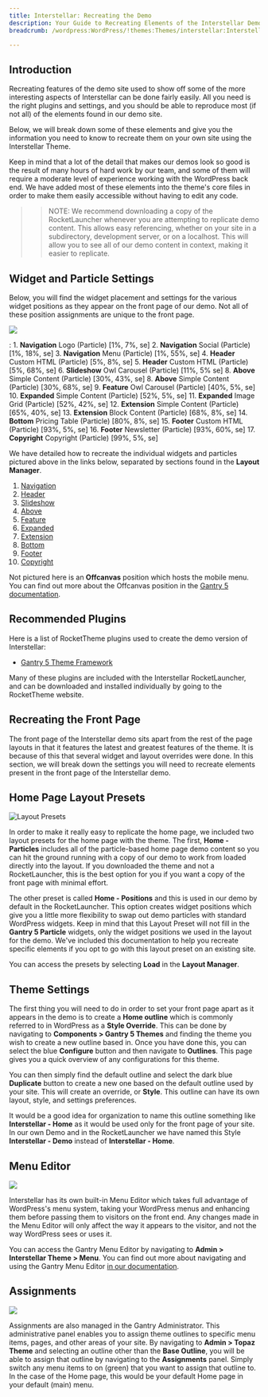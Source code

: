 ```yaml
---
title: Interstellar: Recreating the Demo
description: Your Guide to Recreating Elements of the Interstellar Demo for WordPress
breadcrumb: /wordpress:WordPress/!themes:Themes/interstellar:Interstellar

---
```


Introduction
-----

Recreating features of the demo site used to show off some of the more interesting aspects of Interstellar can be done fairly easily. All you need is the right plugins and settings, and you should be able to reproduce most (if not all) of the elements found in our demo site.

Below, we will break down some of these elements and give you the information you need to know to recreate them on your own site using the Interstellar Theme.

Keep in mind that a lot of the detail that makes our demos look so good is the result of many hours of hard work by our team, and some of them will require a moderate level of experience working with the WordPress back end. We have added most of these elements into the theme's core files in order to make them easily accessible without having to edit any code.

>> NOTE: We recommend downloading a copy of the RocketLauncher whenever you are attempting to replicate demo content. This allows easy referencing, whether on your site in a subdirectory, development server, or on a localhost. This will allow you to see all of our demo content in context, making it easier to replicate.

Widget and Particle Settings
-----

Below, you will find the widget placement and settings for the various widget positions as they appear on the front page of our demo. Not all of these position assignments are unique to the front page.

![](assets/interstellar2.jpeg)

:   1. **Navigation** Logo (Particle) [1%, 7%, se]
    2. **Navigation** Social (Particle) [1%, 18%, se]
    3. **Navigation** Menu (Particle) [1%, 55%, se]
    4. **Header** Custom HTML (Particle) [5%, 8%, se]
    5. **Header** Custom HTML (Particle) [5%, 68%, se]
    6. **Slideshow** Owl Carousel (Particle) [11%, 5% se]
    8. **Above** Simple Content (Particle) [30%, 43%, se]
    8. **Above** Simple Content (Particle) [30%, 68%, se]
    9. **Feature** Owl Carousel (Particle) [40%, 5%, se]
    10. **Expanded** Simple Content (Particle) [52%, 5%, se]
    11. **Expanded** Image Grid (Particle) [52%, 42%, se]
    12. **Extension** Simple Content (Particle) [65%, 40%, se]
    13. **Extension** Block Content (Particle) [68%, 8%, se]
    14. **Bottom** Pricing Table (Particle) [80%, 8%, se]
    15. **Footer** Custom HTML (Particle) [93%, 5%, se]
    16. **Footer** Newsletter (Particle) [93%, 60%, se]
    17. **Copyright** Copyright (Particle) [99%, 5%, se]


We have detailed how to recreate the individual widgets and particles pictured above in the links below, separated by sections found in the **Layout Manager**.

1. [Navigation](demo_navigation.md)
2. [Header](demo_header.md)
3. [Slideshow](demo_slideshow.md)
4. [Above](demo_above.md)
5. [Feature](demo_feature.md)
6. [Expanded](demo_expanded.md)
7. [Extension](demo_extension.md)
8. [Bottom](demo_bottom.md)
9. [Footer](demo_footer.md)
10. [Copyright](demo_copyright.md)

Not pictured here is an **Offcanvas** position which hosts the mobile menu. You can find out more about the Offcanvas position in the [Gantry 5 documentation](http://docs.gantry.org/gantry5/configure/layout-manager#offcanvas-section).

Recommended Plugins
-----

Here is a list of RocketTheme plugins used to create the demo version of Interstellar:

* [Gantry 5 Theme Framework](http://gantry.org/)

Many of these plugins are included with the Interstellar RocketLauncher, and can be downloaded and installed individually by going to the RocketTheme website.

Recreating the Front Page
-----

The front page of the Interstellar demo sits apart from the rest of the page layouts in that it features the latest and greatest features of the theme. It is because of this that several widget and layout overrides were done. In this section, we will break down the settings you will need to recreate elements present in the front page of the Interstellar demo.

Home Page Layout Presets
-----

![Layout Presets](assets/layout_presets.jpeg)

In order to make it really easy to replicate the home page, we included two layout presets for the home page with the theme. The first, **Home - Particles** includes all of the particle-based home page demo content so you can hit the ground running with a copy of our demo to work from loaded directly into the layout. If you downloaded the theme and not a RocketLauncher, this is the best option for you if you want a copy of the front page with minimal effort.

The other preset is called **Home - Positions** and this is used in our demo by default in the RocketLauncher. This option creates widget positions which give you a little more flexibility to swap out demo particles with standard WordPress widgets. Keep in mind that this Layout Preset will not fill in the **Gantry 5 Particle** widgets, only the widget positions we used in the layout for the demo. We've included this documentation to help you recreate specific elements if you opt to go with this layout preset on an existing site.

You can access the presets by selecting **Load** in the **Layout Manager**.

Theme Settings
-----

The first thing you will need to do in order to set your front page apart as it appears in the demo is to create a **Home outline** which is commonly referred to in WordPress as a **Style Override**. This can be done by navigating to **Components > Gantry 5 Themes** and finding the theme you wish to create a new outline based in. Once you have done this, you can select the blue **Configure** button and then navigate to **Outlines**. This page gives you a quick overview of any configurations for this theme.

You can then simply find the default outline and select the dark blue **Duplicate** button to create a new one based on the default outline used by your site. This will create an override, or **Style**. This outline can have its own layout, style, and settings preferences.

It would be a good idea for organization to name this outline something like **Interstellar - Home** as it would be used only for the front page of your site. In our own Demo and in the RocketLauncher we have named this Style **Interstellar - Demo** instead of **Interstellar - Home**.

Menu Editor
-----

![](assets/menu_1.jpeg)

Interstellar has its own built-in Menu Editor which takes full advantage of WordPress's menu system, taking your WordPress menus and enhancing them before passing them to visitors on the front end. Any changes made in the Menu Editor will only affect the way it appears to the visitor, and not the way WordPress sees or uses it.

You can access the Gantry Menu Editor by navigating to **Admin > Interstellar Theme > Menu**. You can find out more about navigating and using the Gantry Menu Editor [in our documentation](http://docs.gantry.org/gantry5/configure/menu-editor).

Assignments
-----

![](assets/assignments_1.jpeg)

Assignments are also managed in the Gantry Administrator. This administrative panel enables you to assign theme outlines to specific menu items, pages, and other areas of your site. By navigating to **Admin > Topaz Theme** and selecting an outline other than the **Base Outline**, you will be able to assign that outline by navigating to the **Assignments** panel. Simply switch any menu items to on (green) that you want to assign that outline to. In the case of the Home page, this would be your default Home page in your default (main) menu.
